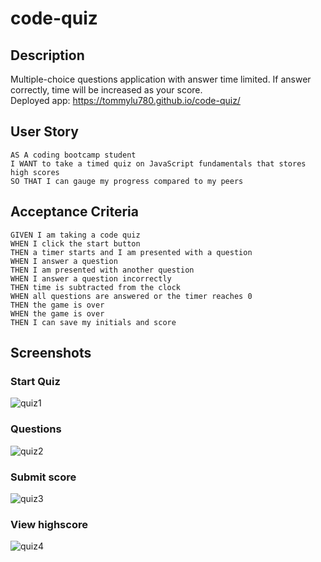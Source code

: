 # code-quiz
## Description
Multiple-choice questions application with answer time limited. If answer correctly, time will be increased as your score.<br>
Deployed app: https://tommylu780.github.io/code-quiz/
## User Story
```
AS A coding bootcamp student
I WANT to take a timed quiz on JavaScript fundamentals that stores high scores
SO THAT I can gauge my progress compared to my peers
```
## Acceptance Criteria
```
GIVEN I am taking a code quiz
WHEN I click the start button
THEN a timer starts and I am presented with a question
WHEN I answer a question
THEN I am presented with another question
WHEN I answer a question incorrectly
THEN time is subtracted from the clock
WHEN all questions are answered or the timer reaches 0
THEN the game is over
WHEN the game is over
THEN I can save my initials and score
```
## Screenshots
### Start Quiz
![quiz1](https://user-images.githubusercontent.com/53459495/111939368-320f2600-8b20-11eb-9268-4bd067be1d11.PNG)
### Questions
![quiz2](https://user-images.githubusercontent.com/53459495/111939509-9631ea00-8b20-11eb-8375-1e408278fbf4.PNG)
### Submit score
![quiz3](https://user-images.githubusercontent.com/53459495/111939629-da24ef00-8b20-11eb-9b96-0dcce5fbb63e.PNG)
### View highscore
![quiz4](https://user-images.githubusercontent.com/53459495/111939655-ef9a1900-8b20-11eb-8a25-88efa178c1e4.PNG)

